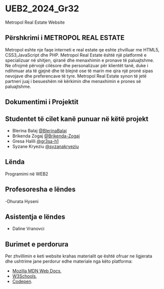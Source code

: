 # UEB2_2024_Gr32
Metropol Real Estate Website 

## Përshkrimi i METROPOL REAL ESTATE 
Metropol eshte nje faqe interneti e real estate qe eshte zhvilluar  me HTML5, CSS3,JavaScript dhe PHP.
Metropol Real Estate është një platformë e specializuar në shitjen, qiranë dhe menaxhimin e pronave të paluajtshme. Ne ofrojmë përvojë cilësore dhe personalizuar për klientët tanë, duke i ndihmuar ata të gjejnë dhe të blejnë ose të marin me  qira një pronë sipas nevojave dhe preferencave të tyre. 
Metropol Real Estate synon të jetë partneri juaj i besueshëm në kërkimin dhe menaxhimin e prones së paluajtshme.

## Dokumentimi i Projektit 

## Studentet të cilet kanë punuar në këtë projekt
- Blerina Balaj [@BlerinaBalaj](https://github.com/BlerinaBalaj) 
- Brikenda Zogaj [@Brikenda-Zogaj](https://github.com/Brikenda-Zogaj)
- Gresa Halili [@gr3sa-h1](https://github.com/gr3sa-h1)
- Syzane Kryeziu [@syzanakryeziu](https://github.com/syzanakryeziu)

## Lënda
Programimi në WEB2 

## Profesoresha e lëndes
-Dhurata Hyseni

## Asistentja e lëndes
- Daline Vranovci

## Burimet e perdorura

Per zhvillimin e keti website krahas materialit qe është ofruar ne ligjerata dhe ushtrime jane perdorur edhe materiale nga këto platforma:

- [Mozilla MDN Web Docs](https://developer.mozilla.org/en-US/docs/Web),
- [W3Schools](https://www.w3schools.com/),
- [Codepen](https://codepen.io).